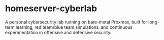 # homeserver-cyberlab
A personal cybersecurity lab running on bare-metal Proxmox, built for long-term learning, red team/blue team simulations, and continuous experimentation in offensive and defensive security.
